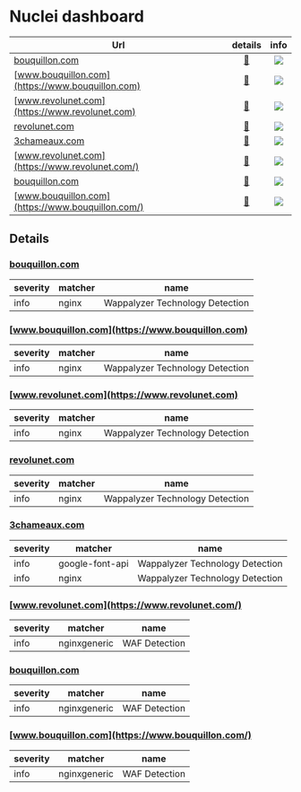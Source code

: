 # Nuclei dashboard


Url                  | details | info
---------------------|:-------:|:---:
[bouquillon.com](https://bouquillon.com) | [🔎](#bouquillon.com) | ![](https://img.shields.io/static/v1?label=info&message=1&color=success)
[www.bouquillon.com](https://www.bouquillon.com) | [🔎](#www.bouquillon.com) | ![](https://img.shields.io/static/v1?label=info&message=1&color=success)
[www.revolunet.com](https://www.revolunet.com) | [🔎](#www.revolunet.com) | ![](https://img.shields.io/static/v1?label=info&message=1&color=success)
[revolunet.com](https://revolunet.com) | [🔎](#revolunet.com) | ![](https://img.shields.io/static/v1?label=info&message=1&color=success)
[3chameaux.com](https://3chameaux.com) | [🔎](#3chameaux.com) | ![](https://img.shields.io/static/v1?label=info&message=2&color=success)
[www.revolunet.com](https://www.revolunet.com/) | [🔎](#www.revolunet.com) | ![](https://img.shields.io/static/v1?label=info&message=1&color=success)
[bouquillon.com](https://bouquillon.com/) | [🔎](#bouquillon.com) | ![](https://img.shields.io/static/v1?label=info&message=1&color=success)
[www.bouquillon.com](https://www.bouquillon.com/) | [🔎](#www.bouquillon.com) | ![](https://img.shields.io/static/v1?label=info&message=1&color=success)


## Details

### [bouquillon.com](https://bouquillon.com)

severity | matcher | name
---------|---------|---------
info | nginx | Wappalyzer Technology Detection


### [www.bouquillon.com](https://www.bouquillon.com)

severity | matcher | name
---------|---------|---------
info | nginx | Wappalyzer Technology Detection


### [www.revolunet.com](https://www.revolunet.com)

severity | matcher | name
---------|---------|---------
info | nginx | Wappalyzer Technology Detection


### [revolunet.com](https://revolunet.com)

severity | matcher | name
---------|---------|---------
info | nginx | Wappalyzer Technology Detection


### [3chameaux.com](https://3chameaux.com)

severity | matcher | name
---------|---------|---------
info | google-font-api | Wappalyzer Technology Detection
info | nginx | Wappalyzer Technology Detection


### [www.revolunet.com](https://www.revolunet.com/)

severity | matcher | name
---------|---------|---------
info | nginxgeneric | WAF Detection


### [bouquillon.com](https://bouquillon.com/)

severity | matcher | name
---------|---------|---------
info | nginxgeneric | WAF Detection


### [www.bouquillon.com](https://www.bouquillon.com/)

severity | matcher | name
---------|---------|---------
info | nginxgeneric | WAF Detection


